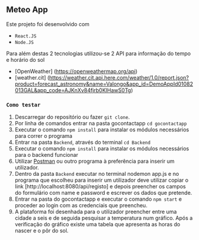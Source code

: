 
## Meteo App

Este projeto foi desenvolvido com 
+ `React.JS`
+ `Node.JS`

Para além destas 2 tecnologias utilizou-se 2 API para informação do tempo e horário do sol

+ [OpenWeather] (https://openweathermap.org/api)
+ [weather.cit] (https://weather.cit.api.here.com/weather/1.0/report.json?product=forecast_astronomy&name=Valongo&app_id=DemoAppId01082013GAL&app_code=AJKnXv84fjrb0KIHawS0Tg)


### `Como testar`

1. Descarregar do repositório ou fazer `git clone`.
2. Por linha de comandos entrar na pasta gocontactapp `cd gocontactapp`
3. Executar o comando `npm install` para instalar os módulos necessários para correr o programa
4. Entrar na pasta `Backend`, através do terminal `cd Backend`
5. Executar o comando `npm install` para instalar os módulos necessários para o backend funcionar
6. Utilizar [Postman](https://www.getpostman.com/downloads/) ou outro programa à preferência para inserir um utilizador.
7. Dentro da pasta `Backend` executar no terminal nodemon app.js e no programa que escolheu para inserir um utilizador deve utilizar copiar o link [http://localhost:8080/api/registo] e depois preencher os campos do formulário com name e password e escrever os dados que pretende.
8. Entrar na pasta do gocontactapp e executar o comando `npm start` e proceder ao login com as credenciais que preencheu.
9. A plataforma foi desenhada para o utilizador preencher entre uma cidade a seis e de seguida pesquisar a temperatura num gráfico. Após a verificação do gráfico existe uma tabela que apresenta as horas do nascer e o pôr do sol.


